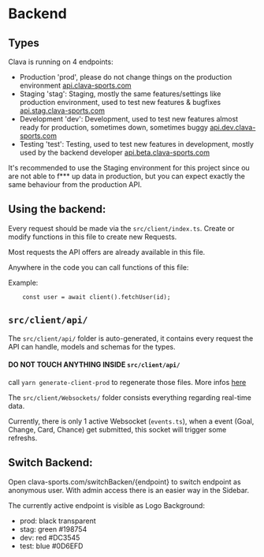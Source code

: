 # Backend

## Types

Clava is running on 4 endpoints:
- Production 'prod', please do not change things on the production environment [api.clava-sports.com](https://api.clava-sports.com/docs)
- Staging 'stag': Staging, mostly the same features/settings like production environment, used to test new features & bugfixes [api.stag.clava-sports.com](https://api.stag.clava-sports.com/docs)
- Development 'dev': Development, used to test new features almost ready for production, sometimes down, sometimes buggy [api.dev.clava-sports.com](https://api.dev.clava-sports.com/docs)
- Testing 'test': Testing, used to test new features in development, mostly used by the backend developer [api.beta.clava-sports.com](https://api.beta.clava-sports.com/docs)

It's recommended to use the Staging environment for this project since ou are not able to f*** up data in production, but you can expect exactly the same behaviour from the production API.  

## Using the backend:

Every request should be made via the `src/client/index.ts`. Create or modify functions in this file to create new Requests. 

Most requests the API offers are already available in this file.

Anywhere in the code you can call functions of this file:

Example:
```
    const user = await client().fetchUser(id);
```

## `src/client/api/`

The `src/client/api/` folder is auto-generated, it contains every request the API can handle, models and schemas for the types.

#### DO NOT TOUCH ANYTHING INSIDE `src/client/api/`

call `yarn generate-client-prod` to regenerate those files. More infos [here](/readme.md)

The `src/client/Websockets/` folder consists everything regarding real-time data. 

Currently, there is only 1 active Websocket (`events.ts`), when a event (Goal, Change, Card, Chance) get submitted, this socket will trigger some refreshs.

## Switch Backend:

Open clava-sports.com/switchBacken/{endpoint} to switch endpoint as anonymous user.
With admin access there is an easier way in the Sidebar.

The currently active endpoint is visible as Logo Background:

- prod: black transparent
- stag: green #198754
- dev: red #DC3545
- test: blue #0D6EFD

